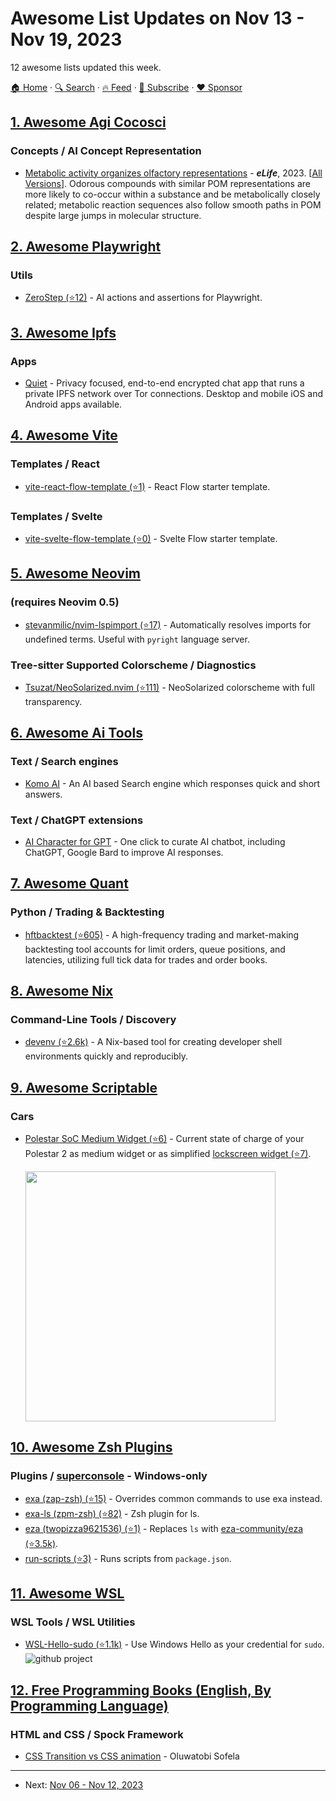 # Awesome List Updates on Nov 13 - Nov 19, 2023

12 awesome lists updated this week.

[🏠 Home](/README.md) · [🔍 Search](https://www.trackawesomelist.com/search/) · [🔥 Feed](https://www.trackawesomelist.com/week/rss.xml) · [📮 Subscribe](https://trackawesomelist.us17.list-manage.com/subscribe?u=d2f0117aa829c83a63ec63c2f&id=36a103854c) · [❤️  Sponsor](https://github.com/sponsors/theowenyoung)



## [1. Awesome Agi Cocosci](/content/YuzheSHI/awesome-agi-cocosci/week/README.md)

### Concepts / AI Concept Representation

*   [Metabolic activity organizes olfactory representations](https://elifesciences.org/articles/82502) - ***eLife***, 2023. \[[All Versions](https://scholar.google.com/scholar?cluster=8857896396450033667\&hl=en\&as_sdt=0,5)]. Odorous compounds with similar POM representations are more likely to co-occur within a substance and be metabolically closely related; metabolic reaction sequences also follow smooth paths in POM despite large jumps in molecular structure.

## [2. Awesome Playwright](/content/mxschmitt/awesome-playwright/week/README.md)

### Utils

*   [ZeroStep (⭐12)](https://github.com/zerostep-ai/zerostep) - AI actions and assertions for Playwright.

## [3. Awesome Ipfs](/content/ipfs/awesome-ipfs/week/README.md)

### Apps

*   [Quiet](https://tryquiet.org/) - Privacy focused, end-to-end encrypted chat app that runs a private IPFS network over Tor connections. Desktop and mobile iOS and Android apps available.

## [4. Awesome Vite](/content/vitejs/awesome-vite/week/README.md)

### Templates / React

*   [vite-react-flow-template (⭐1)](https://github.com/xyflow/vite-react-flow-template) - React Flow starter template.

### Templates / Svelte

*   [vite-svelte-flow-template (⭐0)](https://github.com/xyflow/vite-svelte-flow-template) - Svelte Flow starter template.

## [5. Awesome Neovim](/content/rockerBOO/awesome-neovim/week/README.md)

### (requires Neovim 0.5)

*   [stevanmilic/nvim-lspimport (⭐17)](https://github.com/stevanmilic/nvim-lspimport) - Automatically resolves imports for undefined terms. Useful with `pyright` language server.

### Tree-sitter Supported Colorscheme / Diagnostics

*   [Tsuzat/NeoSolarized.nvim (⭐111)](https://github.com/Tsuzat/NeoSolarized.nvim) - NeoSolarized colorscheme with full transparency.

## [6. Awesome Ai Tools](/content/mahseema/awesome-ai-tools/week/README.md)

### Text / Search engines

*   [Komo AI](https://komo.ai/) - An AI based Search engine which responses quick and short answers.

### Text / ChatGPT extensions

*   [AI Character for GPT](https://chromewebstore.google.com/detail/ai-character-for-gpt/daoeioifimkjegafelcaljboknjkkohh) - One click to curate AI chatbot, including ChatGPT, Google Bard to improve AI responses.

## [7. Awesome Quant](/content/wilsonfreitas/awesome-quant/week/README.md)

### Python / Trading & Backtesting

*   [hftbacktest (⭐605)](https://github.com/nkaz001/hftbacktest) - A high-frequency trading and market-making backtesting tool accounts for limit orders, queue positions, and latencies, utilizing full tick data for trades and order books.

## [8. Awesome Nix](/content/nix-community/awesome-nix/week/README.md)

### Command-Line Tools / Discovery

*   [devenv (⭐2.6k)](https://github.com/cachix/devenv) - A Nix-based tool for creating developer shell environments quickly and reproducibly.

## [9. Awesome Scriptable](/content/dersvenhesse/awesome-scriptable/week/README.md)

### Cars

*   [Polestar SoC Medium Widget (⭐6)](https://github.com/niklasvieth/polestar-ios-medium-widget) - Current state of charge of your Polestar 2 as medium widget or as simplified [lockscreen widget (⭐7)](https://github.com/niklasvieth/polestar-ios-lockscreen-widget).

    <img src="https://raw.githubusercontent.com/niklasvieth/polestar-ios-medium-widget/main/images/polestar_medium_widget_relative.jpeg" width="400"/>

## [10. Awesome Zsh Plugins](/content/unixorn/awesome-zsh-plugins/week/README.md)

### Plugins / [superconsole](https://github.com/alexchmykhalo/superconsole) - Windows-only

*   [exa (zap-zsh) (⭐15)](https://github.com/zap-zsh/exa) - Overrides common commands to use exa instead.
*   [exa-ls (zpm-zsh) (⭐82)](https://github.com/zpm-zsh/ls) - Zsh plugin for ls.
*   [eza (twopizza9621536) (⭐1)](https://github.com/twopizza9621536/zsh-eza) - Replaces `ls` with [eza-community/eza (⭐3.5k)](https://github.com/eza-community/eza).
*   [run-scripts (⭐3)](https://github.com/Aireck2/zsh-run-scripts) - Runs scripts from `package.json`.

## [11. Awesome WSL](/content/sirredbeard/Awesome-WSL/week/README.md)

### WSL Tools / WSL Utilities

*   [WSL-Hello-sudo (⭐1.1k)](https://github.com/nullpo-head/WSL-Hello-sudo) - Use Windows Hello as your credential for `sudo`. ![github project](https://raw.githubusercontent.com/sirredbeard/Awesome-WSL/master/github-icon.png)

## [12. Free Programming Books (English, By Programming Language)](/content/EbookFoundation/free-programming-books/week/README.md)

### HTML and CSS / Spock Framework

*   [CSS Transition vs CSS animation](https://www.freecodecamp.org/news/css-transition-vs-css-animation-handbook/) - Oluwatobi Sofela

---

- Next: [Nov 06 - Nov 12, 2023](/content/2023/45/README.md)